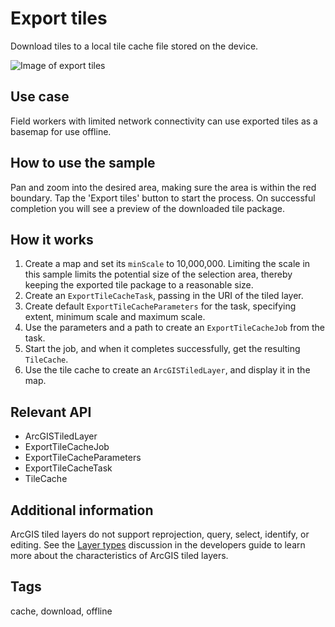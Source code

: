 # Export tiles

Download tiles to a local tile cache file stored on the device.

![Image of export tiles](export-tiles.png)

## Use case

Field workers with limited network connectivity can use exported tiles as a basemap for use offline.

## How to use the sample

Pan and zoom into the desired area, making sure the area is within the red boundary. Tap the 'Export tiles' button to start the process. On successful completion you will see a preview of the downloaded tile package.

## How it works

1. Create a map and set its `minScale` to 10,000,000. Limiting the scale in this sample limits the potential size of the selection area, thereby keeping the exported tile package to a reasonable size.
2. Create an `ExportTileCacheTask`, passing in the URI of the tiled layer.
3. Create default `ExportTileCacheParameters` for the task, specifying extent, minimum scale and maximum scale.
4. Use the parameters and a path to create an `ExportTileCacheJob` from the task.
5. Start the job, and when it completes successfully, get the resulting `TileCache`.
6. Use the tile cache to create an `ArcGISTiledLayer`, and display it in the map.

## Relevant API

* ArcGISTiledLayer
* ExportTileCacheJob
* ExportTileCacheParameters
* ExportTileCacheTask
* TileCache

## Additional information

ArcGIS tiled layers do not support reprojection, query, select, identify, or editing. See the [Layer types](https://developers.arcgis.com/android/layers/#layer-types) discussion in the developers guide to learn more about the characteristics of ArcGIS tiled layers.

## Tags

cache, download, offline
